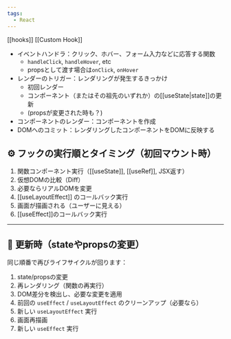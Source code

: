 ```yaml
---
tags:
  - React
---
```

[[hooks]]
[[Custom Hook]]

- イベントハンドラ：クリック、ホバー、フォーム入力などに応答する関数
	- `handleClick`, `handleHover`, etc
	- propsとして渡す場合は`onClick`, `onHover`
- レンダーのトリガー：レンダリングが発生するきっかけ
	- 初回レンダー
	- コンポーネント（またはその祖先のいずれか）の[[useState|state]]の更新
	- (propsが変更された時も？)
- コンポーネントのレンダー：コンポーネントを作成
- DOMへのコミット：レンダリングしたコンポーネントをDOMに反映する

## ⚙ フックの実行順とタイミング（初回マウント時）
1. 関数コンポーネント実行（[[useState]], [[useRef]], JSX返す）
2. 仮想DOMの比較（Diff）
3. 必要ならリアルDOMを変更
4. [[useLayoutEffect]] のコールバック実行
5. 画面が描画される（ユーザーに見える）
6. [[useEffect]]のコールバック実行

---

## 🔁 更新時（stateやpropsの変更）

同じ順番で再びライフサイクルが回ります：
1. state/propsの変更
2. 再レンダリング（関数の再実行）
3. DOM差分を検出し、必要な変更を適用
4. 前回の `useEffect` / `useLayoutEffect` のクリーンアップ（必要なら）
5. 新しい `useLayoutEffect` 実行
6. 画面再描画
7. 新しい `useEffect` 実行